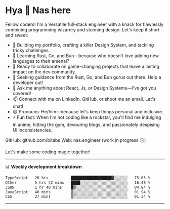 # Hya 👋 Nas here

Fellow coders! I'm a Versatile full-stack engineer with a knack for flawlessly combining programming wizardry and stunning design. Let's keep it short and sweet:

- 🔭 Building my portfolio, crafting a killer Design System, and tackling tricky challenges.
- 🌱 Learning Rust, Go, and Bun—because who doesn't love adding new languages to their arsenal?
- 👯 Ready to collaborate on game-changing projects that leave a lasting impact on the dev community.
- 🤔 Seeking guidance from the Rust, Go, and Bun gurus out there. Help a developer out!
- 💬 Ask me anything about React, Js, or Design Systems—I've got you covered!
- 📫 Connect with me on LinkedIn, GitHub, or shoot me an email. Let's chat!
- 😄 Pronouns: He/him—because let's keep things personal and inclusive.
- ⚡ Fun fact: When I'm not coding like a rockstar, you'll find me indulging in anime, hitting the gym, devouring blogs, and passionately despising UI inconsistencies.

GitHub: github.com/bitabs
Web: nas.engineer (work in progress 🕒)

Let's make some coding magic together!

-------
📊 **Weekly development breakdown**
<!--START_SECTION:waka-->

```txt
TypeScript   26 hrs          ██████████████████▓░░░░░░   75.05 %
Other        5 hrs 42 mins   ████░░░░░░░░░░░░░░░░░░░░░   16.48 %
JSON         1 hr 40 mins    █▒░░░░░░░░░░░░░░░░░░░░░░░   04.84 %
JavaScript   40 mins         ▒░░░░░░░░░░░░░░░░░░░░░░░░   01.94 %
CSS          27 mins         ▒░░░░░░░░░░░░░░░░░░░░░░░░   01.34 %
```

<!--END_SECTION:waka-->
-------
